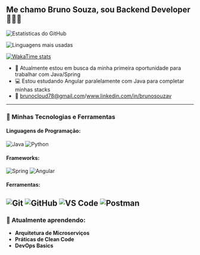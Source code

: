 ## Me chamo Bruno Souza, sou Backend Developer 🧑🏻‍💻
![Estatísticas do GitHub](https://github-readme-stats.vercel.app/api?username=brunosouzav&show_icons=true&theme=github_dark)

![Linguagens mais usadas](https://github-readme-stats.vercel.app/api/top-langs/?username=brunosouzav&layout=compact&theme=github_dark)

[![WakaTime stats](https://github-readme-stats.vercel.app/api/wakatime?username=brunosouzav&theme=github_dark)](https://wakatime.com)

- 🔭 Atualmente estou em busca da minha primeira oportunidade para trabalhar com Java/Spring
- 💻 Estou estudando Angular paralelamente com Java para completar minhas stacks
- 📩 brunocloud78@gmail.com/www.linkedin.com/in/brunosouzav
---
### 🚀 Minhas Tecnologias e Ferramentas

#### Linguagens de Programação:
![Java](https://img.shields.io/badge/Java-ED8B00?style=for-the-badge&logo=java&logoColor=white)
![Python](https://img.shields.io/badge/Python-3776AB?style=for-the-badge&logo=python&logoColor=white)

#### Frameworks:
![Spring](https://img.shields.io/badge/Spring-6DB33F?style=for-the-badge&logo=spring&logoColor=white)
![Angular](https://img.shields.io/badge/Angular-DD0031?style=for-the-badge&logo=angular&logoColor=white)

#### Ferramentas:
![Git](https://img.shields.io/badge/Git-F05032?style=for-the-badge&logo=git&logoColor=white)
![GitHub](https://img.shields.io/badge/GitHub-181717?style=for-the-badge&logo=github&logoColor=white)
![VS Code](https://img.shields.io/badge/VS_Code-007ACC?style=for-the-badge&logo=visual-studio-code&logoColor=white)
![Postman](https://img.shields.io/badge/Postman-FF6C37?style=for-the-badge&logo=postman&logoColor=white)
---
### 🌱 Atualmente aprendendo:

- **Arquitetura de Microserviços**
- **Práticas de Clean Code**
- **DevOps Basics**




